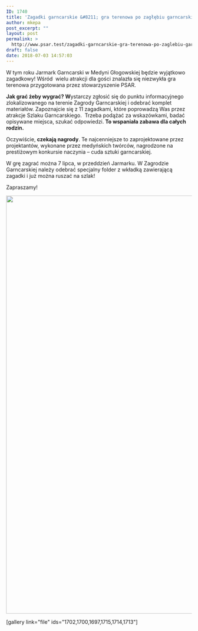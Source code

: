 ```yaml
---
ID: 1740
title: 'Zagadki garncarskie &#8211; gra terenowa po zagłębiu garncarskim'
author: mkepa
post_excerpt: ""
layout: post
permalink: >
  http://www.psar.test/zagadki-garncarskie-gra-terenowa-po-zaglebiu-garncarskim/
draft: false
date: 2018-07-03 14:57:03
---
```

<p style="font-weight: 400;">W tym roku Jarmark Garncarski w Medyni Głogowskiej będzie wyjątkowo zagadkowy! Wśród  wielu atrakcji dla gości znalazła się niezwykła gra terenowa przygotowana przez stowarzyszenie PSAR.</p>
<p style="font-weight: 400;"><strong>Jak grać żeby wygrać? W</strong>ystarczy zgłosić się do punktu informacyjnego zlokalizowanego na terenie Zagrody Garncarskiej i odebrać komplet materiałów. Zapoznajcie się z<strong> </strong>11 zagadkami, które poprowadzą Was przez atrakcje Szlaku Garncarskiego.  Trzeba podążać za wskazówkami, badać opisywane miejsca, szukać odpowiedzi. <strong>To wspaniała zabawa dla całych rodzin.</strong></p>
<p style="font-weight: 400;">Oczywiście, <strong>czekają nagrody</strong>. Te najcenniejsze to zaprojektowane przez projektantów, wykonane przez medyńskich twórców, nagrodzone na prestiżowym konkursie naczynia – cuda sztuki garncarskiej.</p>
<p style="font-weight: 400;">W grę zagrać można 7 lipca, w przeddzień Jarmarku. W Zagrodzie Garncarskiej należy odebrać specjalny folder z wkładką zawierającą zagadki i już można ruszać na szlak!</p>
<p style="font-weight: 400;">Zapraszamy!</p>
<p style="font-weight: 400;"><a href="http://www.psar.test/wp-content/uploads/2018/07/jarmark_garncarski_2018.jpg"><img class="aligncenter size-full wp-image-1742" src="http://www.psar.test/wp-content/uploads/2018/07/jarmark_garncarski_2018.jpg" alt="" width="800" height="1132" /></a></p>
[gallery link="file" ids="1702,1700,1697,1715,1714,1713"]